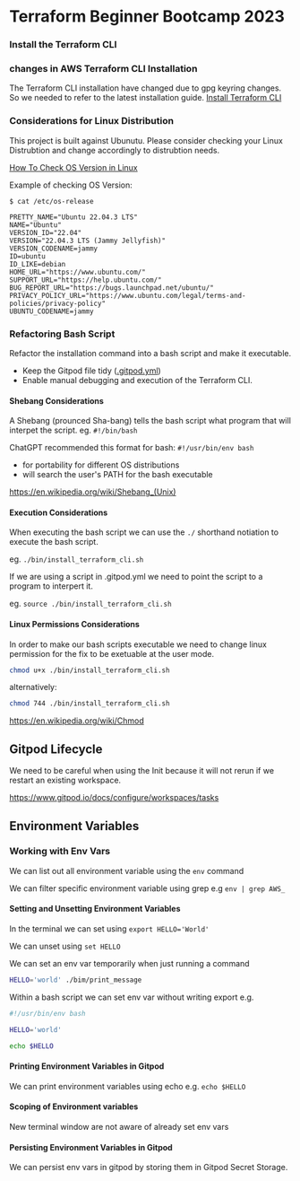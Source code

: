 # Terraform Beginner Bootcamp 2023

### Install the Terraform CLI

### changes in AWS Terraform CLI Installation
The Terraform CLI installation have changed due to gpg keyring changes. So we needed to refer to the latest installation guide.
[Install Terraform CLI](https://developer.hashicorp.com/terraform/tutorials/aws-get-started/install-cli)

### Considerations for Linux Distribution

This project is built against Ubunutu.
Please consider checking your Linux Distrubtion and change accordingly to distrubtion needs. 

[How To Check OS Version in Linux](
https://www.cyberciti.biz/faq/how-to-check-os-version-in-linux-command-line/)

Example of checking OS Version:

```
$ cat /etc/os-release

PRETTY_NAME="Ubuntu 22.04.3 LTS"
NAME="Ubuntu"
VERSION_ID="22.04"
VERSION="22.04.3 LTS (Jammy Jellyfish)"
VERSION_CODENAME=jammy
ID=ubuntu
ID_LIKE=debian
HOME_URL="https://www.ubuntu.com/"
SUPPORT_URL="https://help.ubuntu.com/"
BUG_REPORT_URL="https://bugs.launchpad.net/ubuntu/"
PRIVACY_POLICY_URL="https://www.ubuntu.com/legal/terms-and-policies/privacy-policy"
UBUNTU_CODENAME=jammy
```

### Refactoring Bash Script
Refactor the installation command into a bash script and make it executable.

- Keep the Gitpod file tidy ([.gitpod.yml](.gitpod.yml))
- Enable manual debugging and execution of the Terraform CLI.

#### Shebang Considerations

A Shebang (prounced Sha-bang) tells the bash script what program that will interpet the script. eg. `#!/bin/bash`

ChatGPT recommended this format for bash: `#!/usr/bin/env bash`

- for portability for different OS distributions 
-  will search the user's PATH for the bash executable

https://en.wikipedia.org/wiki/Shebang_(Unix)

#### Execution Considerations

When executing the bash script we can use the `./` shorthand notiation to execute the bash script.

eg. `./bin/install_terraform_cli.sh`

If we are using a script in .gitpod.yml  we need to point the script to a program to interpert it.

eg. `source ./bin/install_terraform_cli.sh`

#### Linux Permissions Considerations

In order to make our bash scripts executable we need to change linux permission for the fix to be exetuable at the user mode.

```sh
chmod u+x ./bin/install_terraform_cli.sh
```

alternatively:

```sh
chmod 744 ./bin/install_terraform_cli.sh
```

https://en.wikipedia.org/wiki/Chmod

## Gitpod Lifecycle

We need to be careful when using the Init because it will not rerun if we restart an existing workspace.

https://www.gitpod.io/docs/configure/workspaces/tasks


## Environment Variables

### Working with Env Vars

We can list out all environment variable using the `env` command

We can filter specific environment variable using grep e.g `env | grep AWS_`

#### Setting and Unsetting Environment Variables

In the terminal we can set using `export HELLO='World'`

We can unset using `set HELLO`

We can set an env var temporarily when just running a command

```sh
HELLO='world' ./bim/print_message
```

Within a bash script we can set env var without writing export e.g.

```sh
#!/usr/bin/env bash

HELLO='world'

echo $HELLO
```

#### Printing Environment Variables in Gitpod

We can print environment variables using echo e.g. `echo $HELLO`

#### Scoping of Environment variables

New terminal window are not aware of already set env vars

#### Persisting Environment Variables in Gitpod

We can persist env vars in gitpod by storing them in Gitpod Secret Storage.